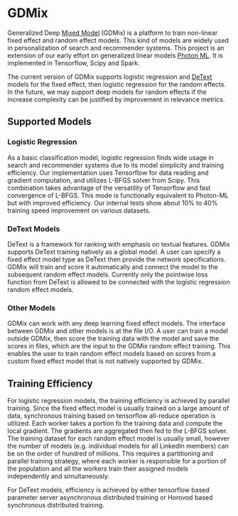 # GDMix
Generalized Deep [Mixed Model](https://en.wikipedia.org/wiki/Mixed_model) (GDMix) is a platform to train non-linear fixed effect and random effect models. This kind of models are widely used in personalization of search and recommender systems. This project is an extension of our early effort on generalized linear models [Photon ML](https://github.com/linkedin/photon-ml). It is implemented in Tensorflow, Scipy and Spark.

The current version of GDMix supports logistic regression and [DeText](https://github.com/linkedin/detext) models for the fixed effect, then logistic regression for the random effects. In the future, we may support deep models for random effects if the increase complexity can be justified by improvement in relevance metrics.

## Supported Models
### Logistic Regression
As a basic classification model, logistic regression finds wide usage in search and recommender systems due to its model simplicity and training efficiency. Our implementation uses Tensorflow for data reading and gradient computation, and utilizes L-BFGS solver from Scipy. This combination takes advantage of the versatility of Tensorflow and fast convergence of L-BFGS. This mode is functionally equivalent to Photon-ML but with improved efficiency. Our internal tests show about 10% to 40% training speed improvement on various datasets.

### DeText Models
DeText is a framework for ranking with emphasis on textual features. GDMix supports DeText training natively as a global model. A user can specify a fixed effect model type as DeText then provide the network specifications. GDMix will train and score it automatically and connect the model to the subsequent random effect models. Currently only the pointwise loss function from DeText is allowed to be connected with the logistic regression random effect models.

### Other Models
GDMix can work with any deep learning fixed effect models. The interface between GDMix and other models is at the file I/O. A user can train a model outside GDMix, then score the training data with the model and save the scores in files, which are the input to the GDMix random effect training. This enables the user to train random effect models based on scores from a custom  fixed effect model that is not natively supported by GDMix.

## Training Efficiency
For logistic regression models, the training efficiency is achieved by parallel training. Since the fixed effect model is usually trained on a large amount of data, synchronous training based on tensorflow all-reduce operation is utilized. Each worker takes a portion fo the training data and compute the local gradient. The gradients are aggregated then fed to the L-BFGS solver. The training dataset for each random effect model is usually small, however the number of models (e.g. individual models for all LinkedIn members) can be on the order of hundred of millions. This requires a partitioning and parallel training strategy, where each worker is responsible for a portion of the population and all the workers train their assigned models independently and simultaneously.

For DeText models, efficiency is achieved by either tensorflow based parameter server asynchronous distributed training or Horovod based synchronous distributed training.
